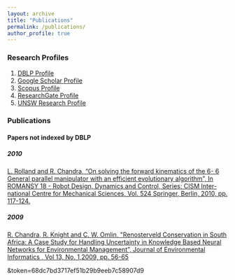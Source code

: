 ```yaml
---
layout: archive
title: "Publications"
permalink: /publications/
author_profile: true
---
```

 
### Research Profiles
  1. [DBLP Profile](http://dblp.uni-trier.de/pers/hd/c/Chandra:Rohitash)
  2. [Google Scholar Profile](https://scholar.google.com.au/citations?user=pVPvRLoAAAAJ&hl=en)
  3. [Scopus Profile](https://www.scopus.com/authid/detail.uri?authorId=35106707300)
  4. [ResearchGate Profile](https://www.researchgate.net/profile/Rohitash_Chandra) 
  5. [UNSW Research Profile](https://research.unsw.edu.au/people/dr-rohitash-chandra/publications)
 
 
### Publications 
 


<script src="https://bibbase.org/show?bib=http%3A%2F%2Fdblp.uni-trier.de%2Fpers%2Ftb0%2Fc%2FChandra%3ARohitash.bib&jsonp=1"></script>

#### Papers not indexed by DBLP

##### 2010
[ L. Rolland and R. Chandra, “On solving the forward kinematics of the 6- 6 General parallel manipulator with an efficient evolutionary algorithm”, In ROMANSY 18 - Robot Design, Dynamics and Control, Series: CISM Inter- national Centre for Mechanical Sciences, Vol. 524 Springer, Berlin, 2010, pp. 117-124.](https://link.springer.com/chapter/10.1007/978-3-7091-0277-0_13) 

##### 2009

[R. Chandra, R. Knight and C. W. Omlin, "Renosterveld Conservation in South Africa: A Case Study for Handling    Uncertainty in Knowledge Based Neural Networks for Environmental Management”, Journal of Environmental Informatics , Vol 13, No. 1,2009, pp. 56-65](https://github.com/rohitash-chandra/research/blob/master/2009/ChandraOmlin_2009Environment.pdf)


&token=68dc7bd3717ef51b29b9eeb7c58907d9


   
 
 
